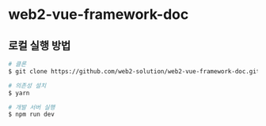# web2-vue-framework-doc

## 로컬 실행 방법

```bash
# 클론
$ git clone https://github.com/web2-solution/web2-vue-framework-doc.git

# 의존성 설치
$ yarn

# 개발 서버 실행
$ npm run dev
```
